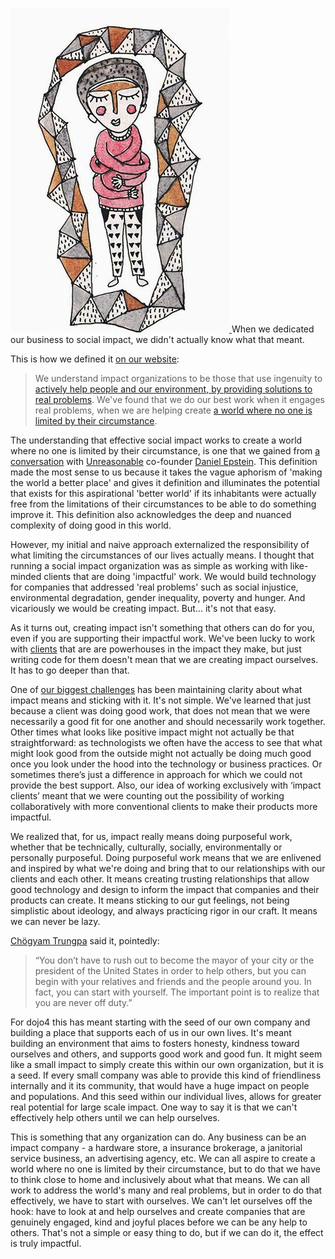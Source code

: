 [![Self-Hug.jpg](assets/b.jpeg) ](http://www.desicreative.com/sumedha-sah-interview-illustrator/)
When we dedicated our business to social impact, we didn't actually know what that meant. 

This is how we defined it [on our website](http://dojo4.com/about): 

> We understand impact organizations to be those that use ingenuity to [actively help people and our environment, by providing solutions to real problems](http://). We've found that we do our best work when it engages real problems, when we are helping create [a world where no one is limited by their circumstance](http://dojo4.com/blog/program-like-you-give-a-damn).

The understanding that effective social impact works to create a world where no one is limited by their circumstance, is one that we gained from [a conversation](http://dojo4.com/blog/wanted-gnu-unreasonable-nerds) with [Unreasonable](https://unreasonablegroup.com/) co-founder [Daniel Epstein](http://danielepstein.me/). This definition made the most sense to us because it takes the vague aphorism of 'making the world a better place' and gives it definition and illuminates the potential that exists for this aspirational 'better world' if its inhabitants were actually free from the limitations of their circumstances to be able to do something improve it. This definition also acknowledges the deep and nuanced complexity of doing good in this world. 

However, my initial and naive approach externalized the responsibility of what limiting the circumstances of our lives actually means. I thought that running a social impact organization was as simple as working with like-minded clients that are doing 'impactful' work. We would build technology for companies that addressed 'real problems' such as social injustice, environmental degradation, gender inequality, poverty and hunger. And vicariously we would be creating impact. But... it's not that easy. 

As it turns out, creating impact isn't something that others can do for you, even if you are supporting their impactful work. We've been lucky to work with [clients](http://dojo4.com/work) that are are powerhouses in the impact they make, but just writing code for them doesn't mean that we are creating impact ourselves. It has to go deeper than that. 

One of [our biggest challenges](http://orapinmarketing.com/inspired-impact-dojo4/) has been maintaining clarity about what impact means and sticking with it. It's not simple. We've learned that just because a client was doing good work, that does not mean that we were necessarily a good fit for one another and should necessarily work together. Other times what looks like positive impact might not actually be that straightforward: as technologists we often have the access to see that what might look good from the outside might not actually be doing much good once you look under the hood into the technology or business practices. Or sometimes there’s just a difference in approach for which we could not provide the best support. Also, our idea of working exclusively with ‘impact clients’ meant that we were counting out the possibility of working collaboratively with more conventional clients to make their products more impactful. 

We realized that, for us, impact really means doing purposeful work, whether that be technically, culturally, socially, environmentally or personally purposeful. Doing purposeful work means that we are enlivened and inspired by what we're doing and bring that to our relationships with our clients and each other. It means creating trusting relationships that allow good technology and design to inform the impact that companies and their products can create. It means sticking to our gut feelings, not being simplistic about ideology, and always practicing rigor in our craft. It means we can never be lazy. 

[Chögyam Trungpa](http://www.evolveandascend.com/2017/01/31/these-10-quotes-by-chogyam-trungpa-rinpoche-cut-through-spiritual-b-s/) said it, pointedly: 

>“You don’t have to rush out to become the mayor of your city or the president of the United States in order to help others, but you can begin with your relatives and friends and the people around you. In fact, you can start with yourself. The important point is to realize that you are never off duty.” 

For dojo4 this has meant starting with the seed of our own company and building a place that supports each of us in our own lives. It's meant building an environment that aims to fosters honesty, kindness toward ourselves and others, and supports good work and good fun. It might seem like a small impact to simply create this within our own organization, but it is a seed. If every small company was able to provide this kind of friendliness internally and it its community, that would have a huge impact on people and populations. And this seed within our individual lives, allows for greater real potential for large scale impact. One way to say it is that we can't effectively help others until we can help ourselves. 

This is something that any organization can do. Any business can be an impact company - a hardware store, a insurance brokerage, a janitorial service business, an advertising agency, etc. We can all aspire to create a world where no one is limited by their circumstance, but to do that we have to think close to home and inclusively about what that means. We can all work to address the world's many and real problems, but in order to do that effectively, we have to start with ourselves. We can't let ourselves off the hook: have to look at and help ourselves and create companies that are genuinely engaged, kind and joyful places before we can be any help to others. That's not a simple or easy thing to do, but if we can do it, the effect is truly impactful.


